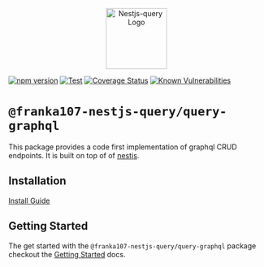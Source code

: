<p align="center">
  <a href="https://doug-martin.github.io/nestjs-query" target="blank"><img src="https://doug-martin.github.io/nestjs-query/img/logo.svg" width="120" alt="Nestjs-query Logo" /></a>
</p>

[![npm version](https://img.shields.io/npm/v/@franka107-nestjs-query/query-graphql.svg)](https://www.npmjs.org/package/@franka107-nestjs-query/query-graphql)
[![Test](https://github.com/doug-martin/nestjs-query/workflows/Test/badge.svg?branch=master)](https://github.com/doug-martin/nestjs-query/actions?query=workflow%3ATest+and+branch%3Amaster+)
[![Coverage Status](https://coveralls.io/repos/github/doug-martin/nestjs-query/badge.svg?branch=master)](https://coveralls.io/github/doug-martin/nestjs-query?branch=master)
[![Known Vulnerabilities](https://snyk.io/test/github/doug-martin/nestjs-query/badge.svg?targetFile=packages/query-graphql/package.json)](https://snyk.io/test/github/doug-martin/nestjs-query?targetFile=packages/query-graphql/package.json)

# `@franka107-nestjs-query/query-graphql`

This package provides a code first implementation of graphql CRUD endpoints. It is built on top of of [nestjs](https://nestjs.com/).

## Installation

[Install Guide](https://doug-martin.github.io/nestjs-query/docs/introduction/install)

## Getting Started

The get started with the `@franka107-nestjs-query/query-graphql` package checkout the [Getting Started](https://doug-martin.github.io/nestjs-query/docs/graphql/getting-started) docs.
